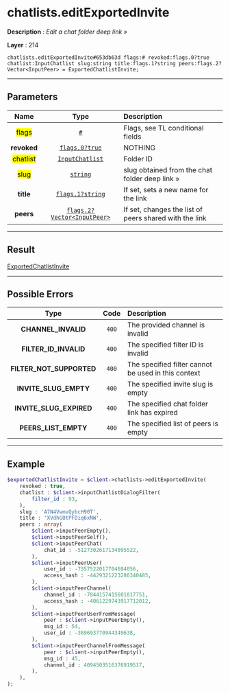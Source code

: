 # chatlists.editExportedInvite

**Description** : *Edit a chat folder deep link &raquo;*

**Layer** : 214

```tl
chatlists.editExportedInvite#653db63d flags:# revoked:flags.0?true chatlist:InputChatlist slug:string title:flags.1?string peers:flags.2?Vector<InputPeer> = ExportedChatlistInvite;
```

---

## Parameters

| Name | Type | Description |
| :---: | :---: | :--- |
| <mark>flags</mark> | [`#`](type/#) | Flags, see TL conditional fields |
| **revoked** | [`flags.0?true`](type/true) | NOTHING |
| <mark>chatlist</mark> | [`InputChatlist`](type/InputChatlist) | Folder ID |
| <mark>slug</mark> | [`string`](type/string) | slug obtained from the chat folder deep link » |
| **title** | [`flags.1?string`](type/string) | If set, sets a new name for the link |
| **peers** | [`flags.2?Vector<InputPeer>`](type/InputPeer) | If set, changes the list of peers shared with the link |

---

## Result

[ExportedChatlistInvite](type/ExportedChatlistInvite)

---

## Possible Errors

| Type | Code | Description |
| :---: | :---: | :--- |
| **CHANNEL_INVALID** | `400` | The provided channel is invalid |
| **FILTER_ID_INVALID** | `400` | The specified filter ID is invalid |
| **FILTER_NOT_SUPPORTED** | `400` | The specified filter cannot be used in this context |
| **INVITE_SLUG_EMPTY** | `400` | The specified invite slug is empty |
| **INVITE_SLUG_EXPIRED** | `400` | The specified chat folder link has expired |
| **PEERS_LIST_EMPTY** | `400` | The specified list of peers is empty |

---

## Example

```php
$exportedChatlistInvite = $client->chatlists->editExportedInvite(
	revoked : true,
	chatlist : $client->inputChatlistDialogFilter(
		filter_id : 93,
	),
	slug : 'A7N4VwmvQybcH90T',
	title : 'XVdhGOtPFDiq6xNW',
	peers : array(
		$client->inputPeerEmpty(),
		$client->inputPeerSelf(),
		$client->inputPeerChat(
			chat_id : -5127302617134095522,
		),
		$client->inputPeerUser(
			user_id : -7357522017704694056,
			access_hash : -4429321223280340485,
		),
		$client->inputPeerChannel(
			channel_id : -7844157415601817751,
			access_hash : -4061229743917712012,
		),
		$client->inputPeerUserFromMessage(
			peer : $client->inputPeerEmpty(),
			msg_id : 54,
			user_id : -369693770944349638,
		),
		$client->inputPeerChannelFromMessage(
			peer : $client->inputPeerEmpty(),
			msg_id : 45,
			channel_id : 4094503516376919517,
		),
	),
);
```